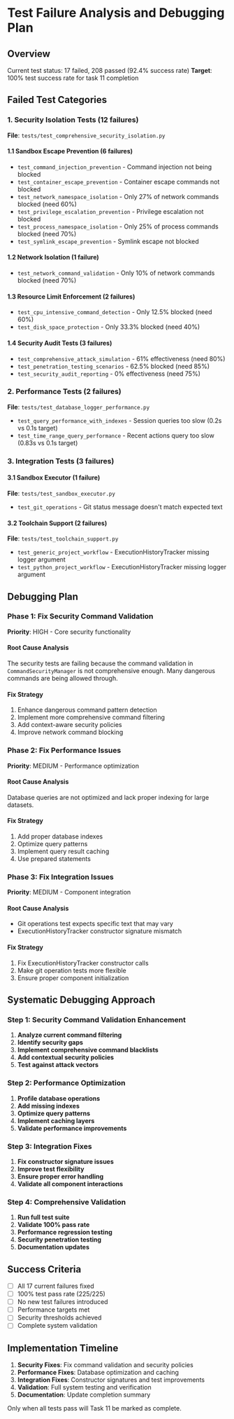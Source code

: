 # Test Failure Analysis and Debugging Plan

## Overview

Current test status: 17 failed, 208 passed (92.4% success rate)
**Target**: 100% test success rate for task 11 completion

## Failed Test Categories

### 1. Security Isolation Tests (12 failures)
**File**: `tests/test_comprehensive_security_isolation.py`

#### 1.1 Sandbox Escape Prevention (6 failures)
- `test_command_injection_prevention` - Command injection not being blocked
- `test_container_escape_prevention` - Container escape commands not blocked  
- `test_network_namespace_isolation` - Only 27% of network commands blocked (need 60%)
- `test_privilege_escalation_prevention` - Privilege escalation not blocked
- `test_process_namespace_isolation` - Only 25% of process commands blocked (need 70%)
- `test_symlink_escape_prevention` - Symlink escape not blocked

#### 1.2 Network Isolation (1 failure) 
- `test_network_command_validation` - Only 10% of network commands blocked (need 70%)

#### 1.3 Resource Limit Enforcement (2 failures)
- `test_cpu_intensive_command_detection` - Only 12.5% blocked (need 60%)
- `test_disk_space_protection` - Only 33.3% blocked (need 40%)

#### 1.4 Security Audit Tests (3 failures)
- `test_comprehensive_attack_simulation` - 61% effectiveness (need 80%)
- `test_penetration_testing_scenarios` - 62.5% blocked (need 85%)  
- `test_security_audit_reporting` - 0% effectiveness (need 75%)

### 2. Performance Tests (2 failures)
**File**: `tests/test_database_logger_performance.py`

- `test_query_performance_with_indexes` - Session queries too slow (0.2s vs 0.1s target)
- `test_time_range_query_performance` - Recent actions query too slow (0.83s vs 0.1s target)

### 3. Integration Tests (3 failures)

#### 3.1 Sandbox Executor (1 failure)
**File**: `tests/test_sandbox_executor.py`
- `test_git_operations` - Git status message doesn't match expected text

#### 3.2 Toolchain Support (2 failures)  
**File**: `tests/test_toolchain_support.py`
- `test_generic_project_workflow` - ExecutionHistoryTracker missing logger argument
- `test_python_project_workflow` - ExecutionHistoryTracker missing logger argument

## Debugging Plan

### Phase 1: Fix Security Command Validation
**Priority**: HIGH - Core security functionality

#### Root Cause Analysis
The security tests are failing because the command validation in `CommandSecurityManager` is not comprehensive enough. Many dangerous commands are being allowed through.

#### Fix Strategy
1. Enhance dangerous command pattern detection
2. Implement more comprehensive command filtering
3. Add context-aware security policies
4. Improve network command blocking

### Phase 2: Fix Performance Issues
**Priority**: MEDIUM - Performance optimization

#### Root Cause Analysis  
Database queries are not optimized and lack proper indexing for large datasets.

#### Fix Strategy
1. Add proper database indexes
2. Optimize query patterns
3. Implement query result caching
4. Use prepared statements

### Phase 3: Fix Integration Issues
**Priority**: MEDIUM - Component integration

#### Root Cause Analysis
- Git operations test expects specific text that may vary
- ExecutionHistoryTracker constructor signature mismatch

#### Fix Strategy
1. Fix ExecutionHistoryTracker constructor calls
2. Make git operation tests more flexible
3. Ensure proper component initialization

## Systematic Debugging Approach

### Step 1: Security Command Validation Enhancement

1. **Analyze current command filtering**
2. **Identify security gaps**  
3. **Implement comprehensive command blacklists**
4. **Add contextual security policies**
5. **Test against attack vectors**

### Step 2: Performance Optimization

1. **Profile database operations**
2. **Add missing indexes**
3. **Optimize query patterns**
4. **Implement caching layers**
5. **Validate performance improvements**

### Step 3: Integration Fixes

1. **Fix constructor signature issues**
2. **Improve test flexibility** 
3. **Ensure proper error handling**
4. **Validate all component interactions**

### Step 4: Comprehensive Validation

1. **Run full test suite**
2. **Validate 100% pass rate**
3. **Performance regression testing**
4. **Security penetration testing**
5. **Documentation updates**

## Success Criteria

- [ ] All 17 current failures fixed
- [ ] 100% test pass rate (225/225)
- [ ] No new test failures introduced
- [ ] Performance targets met
- [ ] Security thresholds achieved
- [ ] Complete system validation

## Implementation Timeline

1. **Security Fixes**: Fix command validation and security policies
2. **Performance Fixes**: Database optimization and caching  
3. **Integration Fixes**: Constructor signatures and test improvements
4. **Validation**: Full system testing and verification
5. **Documentation**: Update completion summary

Only when all tests pass will Task 11 be marked as complete.
